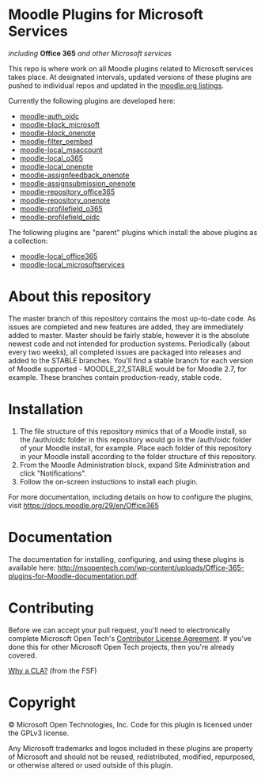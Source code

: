 # Moodle Plugins for Microsoft Services
*including* **Office 365** *and other Microsoft services*

This repo is where work on all Moodle plugins related to Microsoft services takes place. At designated intervals, updated versions of these plugins are pushed to individual repos and updated in the [moodle.org listings](https://moodle.org/plugins).

Currently the following plugins are developed here:

- [moodle-auth_oidc](https://github.com/Microsoft/moodle-auth_oidc)
- [moodle-block_microsoft](https://github.com/Microsoft/moodle-block_microsoft)
- [moodle-block_onenote](https://github.com/Microsoft/moodle-block_onenote)
- [moodle-filter_oembed](https://github.com/Microsoft/moodle-filter_oembed)
- [moodle-local_msaccount](https://github.com/Microsoft/moodle-local_msaccount)
- [moodle-local_o365](https://github.com/Microsoft/moodle-local_o365)
- [moodle-local_onenote](https://github.com/Microsoft/moodle-local_onenote)
- [moodle-assignfeedback_onenote](https://github.com/Microsoft/moodle-assignfeedback_onenote)
- [moodle-assignsubmission_onenote](https://github.com/Microsoft/moodle-assignsubmission_onenote)
- [moodle-repository_office365](https://github.com/Microsoft/moodle-repository_office365)
- [moodle-repository_onenote](https://github.com/Microsoft/moodle-repository_onenote)
- [moodle-profilefield_o365](https://github.com/Microsoft/moodle-profilefield_o365)
- [moodle-profilefield_oidc](https://github.com/Microsoft/moodle-profilefield_oidc)

The following plugins are "parent" plugins which install the above plugins as a collection:

- [moodle-local_office365](https://github.com/Microsoft/moodle-local_office365)
- [moodle-local_microsoftservices](https://github.com/Microsoft/moodle-local_microsoftservices)

# About this repository
The master branch of this repository contains the most up-to-date code. As issues are completed and new features are added, they are immediately added to master. Master should be fairly stable, however it is the absolute newest code and not intended for production systems. Periodically (about every two weeks), all completed issues are packaged into releases and added to the STABLE branches. You'll find a stable branch for each version of Moodle supported - MOODLE_27_STABLE would be for Moodle 2.7, for example. These branches contain production-ready, stable code.

# Installation
1. The file structure of this repository mimics that of a Moodle install, so the /auth/oidc folder in this repository would go in the /auth/oidc folder of your Moodle install, for example. Place each folder of this repository in your Moodle install according to the folder structure of this repository.
2. From the Moodle Administration block, expand Site Administration and click "Notifications".
3. Follow the on-screen instuctions to install each plugin.

For more documentation, including details on how to configure the plugins, visit https://docs.moodle.org/29/en/Office365

# Documentation

The documentation for installing, configuring, and using these plugins is available here: http://msopentech.com/wp-content/uploads/Office-365-plugins-for-Moodle-documentation.pdf.

# Contributing

Before we can accept your pull request, you'll need to electronically complete Microsoft Open Tech's [Contributor License Agreement](https://cla2.msopentech.com/). If you've done this for other Microsoft Open Tech projects, then you're already covered.

[Why a CLA?](https://www.gnu.org/licenses/why-assign.html) (from the FSF)

# Copyright

&copy; Microsoft Open Technologies, Inc.  Code for this plugin is licensed under the GPLv3 license.

Any Microsoft trademarks and logos included in these plugins are property of Microsoft and should not be reused, redistributed, modified, repurposed, or otherwise altered or used outside of this plugin.

